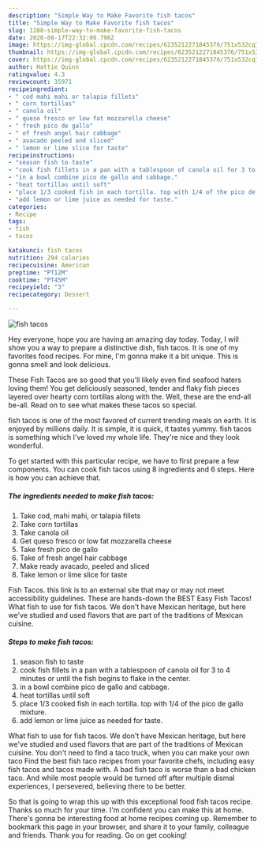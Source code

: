 ```yaml
---
description: "Simple Way to Make Favorite fish tacos"
title: "Simple Way to Make Favorite fish tacos"
slug: 1288-simple-way-to-make-favorite-fish-tacos
date: 2020-08-17T22:32:09.796Z
image: https://img-global.cpcdn.com/recipes/6235212271845376/751x532cq70/fish-tacos-recipe-main-photo.jpg
thumbnail: https://img-global.cpcdn.com/recipes/6235212271845376/751x532cq70/fish-tacos-recipe-main-photo.jpg
cover: https://img-global.cpcdn.com/recipes/6235212271845376/751x532cq70/fish-tacos-recipe-main-photo.jpg
author: Hattie Quinn
ratingvalue: 4.3
reviewcount: 35971
recipeingredient:
- " cod mahi mahi or talapia fillets"
- " corn tortillas"
- " canola oil"
- " queso fresco or low fat mozzarella cheese"
- " fresh pico de gallo"
- " of fresh angel hair cabbage"
- " avacado peeled and sliced"
- " lemon or lime slice for taste"
recipeinstructions:
- "season fish to taste"
- "cook fish fillets in a pan with a tablespoon of canola oil for 3 to 4 minutes or until the fish begins to flake in the center."
- "in a bowl combine pico de gallo and cabbage."
- "heat tortillas until soft"
- "place 1/3 cooked fish in each tortilla. top with 1/4 of the pico de gallo mixture."
- "add lemon or lime juice as needed for taste."
categories:
- Recipe
tags:
- fish
- tacos

katakunci: fish tacos 
nutrition: 294 calories
recipecuisine: American
preptime: "PT12M"
cooktime: "PT45M"
recipeyield: "3"
recipecategory: Dessert

---
```



![fish tacos](https://img-global.cpcdn.com/recipes/6235212271845376/751x532cq70/fish-tacos-recipe-main-photo.jpg)

Hey everyone, hope you are having an amazing day today. Today, I will show you a way to prepare a distinctive dish, fish tacos. It is one of my favorites food recipes. For mine, I'm gonna make it a bit unique. This is gonna smell and look delicious.

These Fish Tacos are so good that you&#39;ll likely even find seafood haters loving them! You get deliciously seasoned, tender and flaky fish pieces layered over hearty corn tortillas along with the. Well, these are the end-all be-all. Read on to see what makes these tacos so special.

fish tacos is one of the most favored of current trending meals on earth. It is enjoyed by millions daily. It is simple, it is quick, it tastes yummy. fish tacos is something which I've loved my whole life. They're nice and they look wonderful.


To get started with this particular recipe, we have to first prepare a few components. You can cook fish tacos using 8 ingredients and 6 steps. Here is how you can achieve that.

<!--inarticleads1-->

##### The ingredients needed to make fish tacos:

1. Take  cod, mahi mahi, or talapia fillets
1. Take  corn tortillas
1. Take  canola oil
1. Get  queso fresco or low fat mozzarella cheese
1. Take  fresh pico de gallo
1. Take  of fresh angel hair cabbage
1. Make ready  avacado, peeled and sliced
1. Take  lemon or lime slice for taste


Fish Tacos. this link is to an external site that may or may not meet accessibility guidelines. These are hands-down the BEST Easy Fish Tacos! What fish to use for fish tacos. We don&#39;t have Mexican heritage, but here we&#39;ve studied and used flavors that are part of the traditions of Mexican cuisine. 

<!--inarticleads2-->

##### Steps to make fish tacos:

1. season fish to taste
1. cook fish fillets in a pan with a tablespoon of canola oil for 3 to 4 minutes or until the fish begins to flake in the center.
1. in a bowl combine pico de gallo and cabbage.
1. heat tortillas until soft
1. place 1/3 cooked fish in each tortilla. top with 1/4 of the pico de gallo mixture.
1. add lemon or lime juice as needed for taste.


What fish to use for fish tacos. We don&#39;t have Mexican heritage, but here we&#39;ve studied and used flavors that are part of the traditions of Mexican cuisine. You don&#39;t need to find a taco truck, when you can make your own taco Find the best fish taco recipes from your favorite chefs, including easy fish tacos and tacos made with. A bad fish taco is worse than a bad chicken taco. And while most people would be turned off after multiple dismal experiences, I persevered, believing there to be better. 

So that is going to wrap this up with this exceptional food fish tacos recipe. Thanks so much for your time. I'm confident you can make this at home. There's gonna be interesting food at home recipes coming up. Remember to bookmark this page in your browser, and share it to your family, colleague and friends. Thank you for reading. Go on get cooking!
